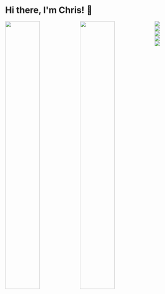 # Hi there, I'm Chris! 👋

<img align="left" width="47%" src="https://github-readme-stats.vercel.app/api?username=rChrisb&show_icons=true&theme=radical" />

<img align="left" width="47%" src="https://github-readme-stats.vercel.app/api/top-langs/?username=rChrisb&layout=compact" />

<img align="left" src ="https://img.shields.io/badge/c-%2300599C.svg?style=for-the-badge&logo=c&logoColor=white" />
<img align="left" src ="https://img.shields.io/badge/shell_script-%23121011.svg?style=for-the-badge&logo=gnu-bash&logoColor=white" />

<img align="left" src ="https://img.shields.io/badge/html5-%23E34F26.svg?style=for-the-badge&logo=html5&logoColor=white" >

<img align="left" src ="https://img.shields.io/badge/VIM-%2311AB00.svg?style=for-the-badge&logo=vim&logoColor=white" />

<img align="left" src= "https://img.shields.io/badge/css3-%231572B6.svg?style=for-the-badge&logo=css3&logoColor=white" />


